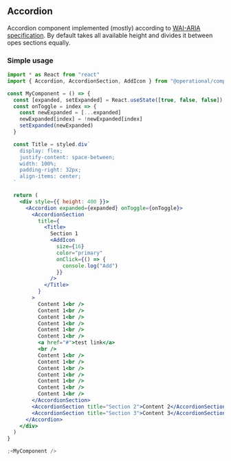 ## Accordion

Accordion component implemented (mostly) according to [WAI-ARIA specification](https://www.w3.org/TR/wai-aria-practices/examples/accordion/accordion.html). By default takes all available height and divides it between opes sections equally.

### Simple usage

```jsx
import * as React from "react"
import { Accordion, AccordionSection, AddIcon } from "@operational/components"

const MyComponent = () => {
  const [expanded, setExpanded] = React.useState([true, false, false])
  const onToggle = index => {
    const newExpanded = [...expanded]
    newExpanded[index] = !newExpanded[index]
    setExpanded(newExpanded)
  }

  const Title = styled.div`
    display: flex;
    justify-content: space-between;
    width: 100%;
    padding-right: 32px;
    align-items: center;
  `

  return (
    <div style={{ height: 400 }}>
      <Accordion expanded={expanded} onToggle={onToggle}>
        <AccordionSection
          title={
            <Title>
              Section 1
              <AddIcon
                size={16}
                color="primary"
                onClick={() => {
                  console.log("Add")
                }}
              />
            </Title>
          }
        >
          Content 1<br />
          Content 1<br />
          Content 1<br />
          Content 1<br />
          Content 1<br />
          Content 1<br />
          <a href="#">test link</a>
          <br />
          Content 1<br />
          Content 1<br />
          Content 1<br />
          Content 1<br />
          Content 1<br />
          Content 1<br />
          Content 1<br />
        </AccordionSection>
        <AccordionSection title="Section 2">Content 2</AccordionSection>
        <AccordionSection title="Section 3">Content 3</AccordionSection>
      </Accordion>
    </div>
  )
}

;<MyComponent />
```
